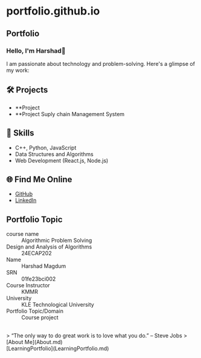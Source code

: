 # portfolio.github.io
## Portfolio

### Hello, I'm Harshad👋

I am passionate about technology and problem-solving. Here's a glimpse of my work:

## 🛠️ Projects
- **Project 
- **Project Suply chain Management System

## 🚀 Skills
- C++, Python, JavaScript
- Data Structures and Algorithms
- Web Development (React.js, Node.js)

## 🌐 Find Me Online
- [GitHub](https://github.com/Harshad-08)
- [LinkedIn](https://linkedin.com/in/your-linkedin-profile)

## Portfolio Topic

<dl>
<dt>course name</dt>
<dd>Algorithmic Problem Solving</dd>
<dt>Design and Analysis of Algorithms</dt>
<dd>24ECAP202</dd>
<dt>Name</dt>
<dd>Harshad Magdum</dd>
<dt>SRN</dt>
<dd>01fe23bci002</dd>
<dt>Course Instructor</dt>
<dd>KMMR</dd>
<dt>University</dt>
<dd>KLE Technological University</dd>
<dt>Portfolio Topic/Domain</dt>
<dd>Course project</dd>
</dl>

<br> 
> “The only way to do great work is to love what you do.” – Steve Jobs
>
[About Me](About.md)
<br>
[LearningPortfolio](LearningPortfolio.md)
